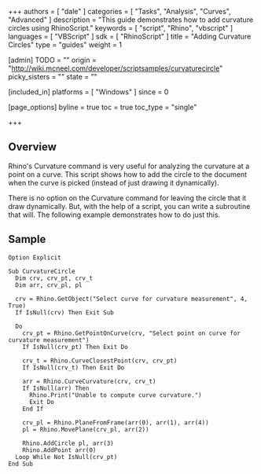 +++
authors = [ "dale" ]
categories = [ "Tasks", "Analysis", "Curves", "Advanced" ]
description = "This guide demonstrates how to add curvature circles using RhinoScript."
keywords = [ "script", "Rhino", "vbscript" ]
languages = [ "VBScript" ]
sdk = [ "RhinoScript" ]
title = "Adding Curvature Circles"
type = "guides"
weight = 1

[admin]
TODO = ""
origin = "http://wiki.mcneel.com/developer/scriptsamples/curvaturecircle"
picky_sisters = ""
state = ""

[included_in]
platforms = [ "Windows" ]
since = 0

[page_options]
byline = true
toc = true
toc_type = "single"

+++

 
## Overview

Rhino's Curvature command is very useful for analyzing the curvature at a point on a curve.  This script shows how to add the circle to the document when the curve is picked (instead of just drawing it dynamically).

There is no option on the Curvature command for leaving the circle that it draw dynamically. But, with the help of a script, you can write a subroutine that will. The following example demonstrates how to do just this.

## Sample

```vbnet
Option Explicit

Sub CurvatureCircle
  Dim crv, crv_pt, crv_t
  Dim arr, crv_pl, pl

  crv = Rhino.GetObject("Select curve for curvature measurement", 4, True)
  If IsNull(crv) Then Exit Sub

  Do    
    crv_pt = Rhino.GetPointOnCurve(crv, "Select point on curve for curvature measurement")
    If IsNull(crv_pt) Then Exit Do

    crv_t = Rhino.CurveClosestPoint(crv, crv_pt)
    If IsNull(crv_t) Then Exit Do

    arr = Rhino.CurveCurvature(crv, crv_t)
    If IsNull(arr) Then
      Rhino.Print("Unable to compute curve curvature.")
      Exit Do
    End If

    crv_pl = Rhino.PlaneFromFrame(arr(0), arr(1), arr(4))
    pl = Rhino.MovePlane(crv_pl, arr(2))

    Rhino.AddCircle pl, arr(3)
    Rhino.AddPoint arr(0)
  Loop While Not IsNull(crv_pt)
End Sub
```
